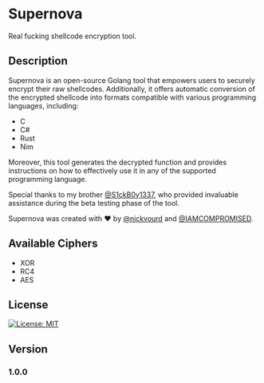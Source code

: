 # Supernova
Real fucking shellcode encryption tool.

## Description
Supernova is an open-source Golang tool that empowers users to securely encrypt their raw shellcodes. Additionally, it offers automatic conversion of the encrypted shellcode into formats compatible with various programming languages, including:
- C
- C#
- Rust
- Nim

Moreover, this tool generates the decrypted function and provides instructions on how to effectively use it in any of the supported programming language.

Special thanks to my brother [@S1ckB0y1337](https://twitter.com/S1ckB0y1337), who provided invaluable assistance during the beta testing phase of the tool.

Supernova was created with :heart: by [@nickvourd](https://twitter.com/nickvourd) and [@IAMCOMPROMISED](https://twitter.com/IAMCOMPROMISED).

## Available Ciphers

- XOR
- RC4
- AES

## License
[![License: MIT](https://img.shields.io/badge/License-MIT-yellow.svg)](LICENSE)

## Version
### 1.0.0
